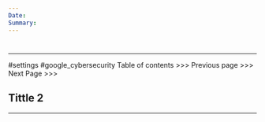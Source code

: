 ```yaml
---
Date: 
Summary:
---
```

# 
---
#settings #google_cybersecurity 
Table of contents >>> 
Previous page >>> 
Next Page >>>

## Tittle 2
---